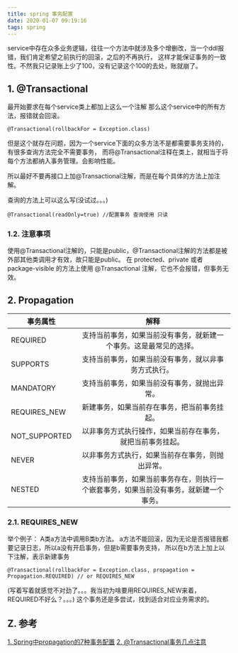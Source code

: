 ```yaml
---
title: spring 事务配置
date: 2020-01-07 09:19:16
tags: spring
---
```


service中存在众多业务逻辑，往往一个方法中就涉及多个增删改，当一个ddl报错，我们肯定希望之前执行的回滚，之后的不再执行，
这样才能保证事务的一致性。不然我只记录账上少了100，没有记录这个100的去处，账就崩了。
<!--more-->

## 1. @Transactional
最开始要求在每个service类上都加上这么一个注解
那么这个service中的所有方法，报错就会回滚。
```
@Transactional(rollbackFor = Exception.class)
```
但是这个就存在问题，因为一个service下面的众多方法不是都需要事务支持的，有很多查询方法完全不需要事务，
而将@Transactional注释在类上，就相当于将每个方法都纳入事务管理。会影响性能。

所以最好不要再接口上加@Transactional注解，而是在每个具体的方法上加注解。

查询的方法上可以这么写(没试过。。。)
```
@Transactional(readOnly=true) //配置事务 查询使用 只读
```
### 1.2. 注意事项
使用@Transactional注解的，只能是public，@Transactional注解的方法都是被外部其他类调用才有效，故只能是public。
在 protected、private 或者 package-visible 的方法上使用 @Transactional 注解，它也不会报错，但事务无效。


 
## 2. Propagation
事务属性|解释
--|:--:
REQUIRED|支持当前事务，如果当前没有事务，就新建一个事务。这是最常见的选择。 
SUPPORTS|支持当前事务，如果当前没有事务，就以非事务方式执行。 
MANDATORY|支持当前事务，如果当前没有事务，就抛出异常。 
REQUIRES_NEW|新建事务，如果当前存在事务，把当前事务挂起。 
NOT_SUPPORTED|以非事务方式执行操作，如果当前存在事务，就把当前事务挂起。 
NEVER|以非事务方式执行，如果当前存在事务，则抛出异常。 
NESTED|支持当前事务，如果当前事务存在，则执行一个嵌套事务，如果当前没有事务，就新建一个事务。 

### 2.1. REQUIRES_NEW
举个例子：
A类a方法中调用B类b方法。
a方法不能回滚，因为无论是否报错我都要记录日志，所以a没有开启事务，但是b需要事务支持，
所以在b方法上加上以下注解，表示新建事务
```
@Transactional(rollbackFor = Exception.class, propagation = Propagation.REQUIRED) // or REQUIRES_NEW
```
(写着写着就感觉不对劲了。。。我当初为啥要用REQUIRES_NEW来着，REQUIRED不好么？。。。)
这个事务还是多尝试，找到适合对应业务需求的。

## Z. 参考
[1. Spring中propagation的7种事务配置](https://blog.csdn.net/sayoko06/article/details/79164858)
[2. @Transactional事务几点注意](https://www.cnblogs.com/happyday56/p/8906443.html)

